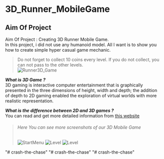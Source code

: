 # 3D_Runner_MobileGame
## Aim Of Project

Aim Of Project : Creating 3D Runner Mobile Game.
<br/>In this project, i did not use any humanoid model. All I want is to show you how to create simple hyper casual game mechanic.
>Do not forget to collect 10 coins every level. If you do not collect, you can not pass to the other levels.
<br/>![Runner3D_Game](https://github.com/kaanoztekin99/Runner3D_Game/blob/main/Assets/ScreenShotsOfGame/game.gif?raw=true)

***What is 3D Game ?***
<br/>3D gaming is interactive computer entertainment that is graphically presented in the three dimensions of height, width and depth; the addition of depth to 2D gaming enabled the exploration of virtual worlds with more realistic representation.

***What is the difference between 2D and 3D games ?***
<br/>You can read and get more detailed information from [this website](https://unity.com/how-to/difference-between-2D-and-3D-games)

>###### Here You can see more screenshots of our 3D Mobile Game
>![StartMenu](https://github.com/kaanoztekin99/Runner3D_Game/blob/main/Assets/ScreenShotsOfGame/start_game_menu.png?raw=true)
>![Level](https://github.com/kaanoztekin99/Runner3D_Game/blob/main/Assets/ScreenShotsOfGame/level1_ss.png?raw=true)
>![Level](https://github.com/kaanoztekin99/Runner3D_Game/blob/main/Assets/ScreenShotsOfGame/level2_ss.png?raw=true)

"# crash-the-chase" 
"# crash-the-chase" 
"# crash-the-chase" 

